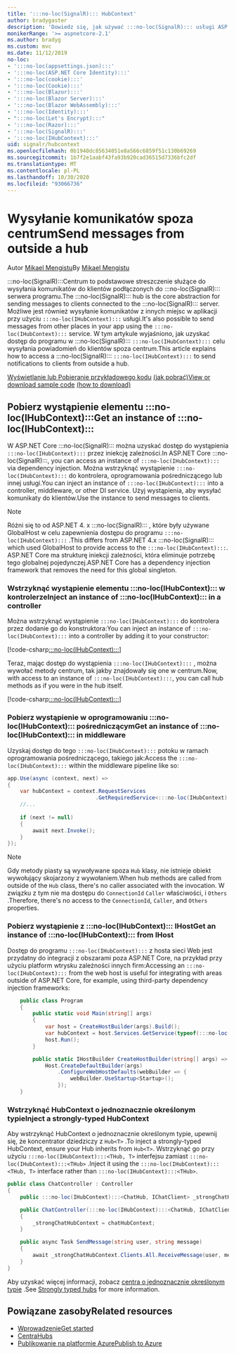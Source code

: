 ```yaml
---
title: ':::no-loc(SignalR)::: HubContext'
author: bradygaster
description: 'Dowiedz się, jak używać :::no-loc(SignalR)::: usługi ASP.NET Core HubContext do wysyłania powiadomień do klientów spoza centrum.'
monikerRange: '>= aspnetcore-2.1'
ms.author: bradyg
ms.custom: mvc
ms.date: 11/12/2019
no-loc:
- ':::no-loc(appsettings.json):::'
- ':::no-loc(ASP.NET Core Identity):::'
- ':::no-loc(cookie):::'
- ':::no-loc(Cookie):::'
- ':::no-loc(Blazor):::'
- ':::no-loc(Blazor Server):::'
- ':::no-loc(Blazor WebAssembly):::'
- ':::no-loc(Identity):::'
- ":::no-loc(Let's Encrypt):::"
- ':::no-loc(Razor):::'
- ':::no-loc(SignalR):::'
- ':::no-loc(IHubContext):::'
uid: signalr/hubcontext
ms.openlocfilehash: 0b1940dc85634051e8a566c6859f51c130b69269
ms.sourcegitcommit: 1b7f2e1aabf43fa93b920cad36515d7336bfc2df
ms.translationtype: MT
ms.contentlocale: pl-PL
ms.lasthandoff: 10/30/2020
ms.locfileid: "93066736"
---
```

# <a name="send-messages-from-outside-a-hub"></a><span data-ttu-id="bdd4f-103">Wysyłanie komunikatów spoza centrum</span><span class="sxs-lookup"><span data-stu-id="bdd4f-103">Send messages from outside a hub</span></span>

<span data-ttu-id="bdd4f-104">Autor [Mikael Mengistu](https://twitter.com/MikaelM_12)</span><span class="sxs-lookup"><span data-stu-id="bdd4f-104">By [Mikael Mengistu](https://twitter.com/MikaelM_12)</span></span>

<span data-ttu-id="bdd4f-105">:::no-loc(SignalR):::Centrum to podstawowe streszczenie służące do wysyłania komunikatów do klientów podłączonych do :::no-loc(SignalR)::: serwera programu.</span><span class="sxs-lookup"><span data-stu-id="bdd4f-105">The :::no-loc(SignalR)::: hub is the core abstraction for sending messages to clients connected to the :::no-loc(SignalR)::: server.</span></span> <span data-ttu-id="bdd4f-106">Możliwe jest również wysyłanie komunikatów z innych miejsc w aplikacji przy użyciu `:::no-loc(IHubContext):::` usługi.</span><span class="sxs-lookup"><span data-stu-id="bdd4f-106">It's also possible to send messages from other places in your app using the `:::no-loc(IHubContext):::` service.</span></span> <span data-ttu-id="bdd4f-107">W tym artykule wyjaśniono, jak uzyskać dostęp do programu w :::no-loc(SignalR)::: `:::no-loc(IHubContext):::` celu wysyłania powiadomień do klientów spoza centrum.</span><span class="sxs-lookup"><span data-stu-id="bdd4f-107">This article explains how to access a :::no-loc(SignalR)::: `:::no-loc(IHubContext):::` to send notifications to clients from outside a hub.</span></span>

<span data-ttu-id="bdd4f-108">[Wyświetlanie lub Pobieranie przykładowego kodu](https://github.com/dotnet/AspNetCore.Docs/tree/master/aspnetcore/signalr/hubcontext/sample/) [(jak pobrać)](xref:index#how-to-download-a-sample)</span><span class="sxs-lookup"><span data-stu-id="bdd4f-108">[View or download sample code](https://github.com/dotnet/AspNetCore.Docs/tree/master/aspnetcore/signalr/hubcontext/sample/) [(how to download)](xref:index#how-to-download-a-sample)</span></span>

## <a name="get-an-instance-of-no-locihubcontext"></a><span data-ttu-id="bdd4f-109">Pobierz wystąpienie elementu :::no-loc(IHubContext):::</span><span class="sxs-lookup"><span data-stu-id="bdd4f-109">Get an instance of :::no-loc(IHubContext):::</span></span>

<span data-ttu-id="bdd4f-110">W ASP.NET Core :::no-loc(SignalR)::: można uzyskać dostęp do wystąpienia `:::no-loc(IHubContext):::` przez iniekcję zależności.</span><span class="sxs-lookup"><span data-stu-id="bdd4f-110">In ASP.NET Core :::no-loc(SignalR):::, you can access an instance of `:::no-loc(IHubContext):::` via dependency injection.</span></span> <span data-ttu-id="bdd4f-111">Można wstrzyknąć wystąpienie `:::no-loc(IHubContext):::` do kontrolera, oprogramowania pośredniczącego lub innej usługi.</span><span class="sxs-lookup"><span data-stu-id="bdd4f-111">You can inject an instance of `:::no-loc(IHubContext):::` into a controller, middleware, or other DI service.</span></span> <span data-ttu-id="bdd4f-112">Użyj wystąpienia, aby wysyłać komunikaty do klientów.</span><span class="sxs-lookup"><span data-stu-id="bdd4f-112">Use the instance to send messages to clients.</span></span>

> [!NOTE]
> <span data-ttu-id="bdd4f-113">Różni się to od ASP.NET 4. x :::no-loc(SignalR)::: , które były używane GlobalHost w celu zapewnienia dostępu do programu `:::no-loc(IHubContext):::` .</span><span class="sxs-lookup"><span data-stu-id="bdd4f-113">This differs from ASP.NET 4.x :::no-loc(SignalR)::: which used GlobalHost to provide access to the `:::no-loc(IHubContext):::`.</span></span> <span data-ttu-id="bdd4f-114">ASP.NET Core ma strukturę iniekcji zależności, która eliminuje potrzebę tego globalnej pojedynczej.</span><span class="sxs-lookup"><span data-stu-id="bdd4f-114">ASP.NET Core has a dependency injection framework that removes the need for this global singleton.</span></span>

### <a name="inject-an-instance-of-no-locihubcontext-in-a-controller"></a><span data-ttu-id="bdd4f-115">Wstrzyknąć wystąpienie elementu :::no-loc(IHubContext)::: w kontrolerze</span><span class="sxs-lookup"><span data-stu-id="bdd4f-115">Inject an instance of :::no-loc(IHubContext)::: in a controller</span></span>

<span data-ttu-id="bdd4f-116">Można wstrzyknąć wystąpienie `:::no-loc(IHubContext):::` do kontrolera przez dodanie go do konstruktora:</span><span class="sxs-lookup"><span data-stu-id="bdd4f-116">You can inject an instance of `:::no-loc(IHubContext):::` into a controller by adding it to your constructor:</span></span>

[!code-csharp[:::no-loc(IHubContext):::](hubcontext/sample/Controllers/HomeController.cs?range=12-19,57)]

<span data-ttu-id="bdd4f-117">Teraz, mając dostęp do wystąpienia `:::no-loc(IHubContext):::` , można wywołać metody centrum, tak jakby znajdowały się one w centrum.</span><span class="sxs-lookup"><span data-stu-id="bdd4f-117">Now, with access to an instance of `:::no-loc(IHubContext):::`, you can call hub methods as if you were in the hub itself.</span></span>

[!code-csharp[:::no-loc(IHubContext):::](hubcontext/sample/Controllers/HomeController.cs?range=21-25)]

### <a name="get-an-instance-of-no-locihubcontext-in-middleware"></a><span data-ttu-id="bdd4f-118">Pobierz wystąpienie w oprogramowaniu :::no-loc(IHubContext)::: pośredniczącym</span><span class="sxs-lookup"><span data-stu-id="bdd4f-118">Get an instance of :::no-loc(IHubContext)::: in middleware</span></span>

<span data-ttu-id="bdd4f-119">Uzyskaj dostęp do tego `:::no-loc(IHubContext):::` potoku w ramach oprogramowania pośredniczącego, takiego jak:</span><span class="sxs-lookup"><span data-stu-id="bdd4f-119">Access the `:::no-loc(IHubContext):::` within the middleware pipeline like so:</span></span>

```csharp
app.Use(async (context, next) =>
{
    var hubContext = context.RequestServices
                            .GetRequiredService<:::no-loc(IHubContext):::<ChatHub>>();
    //...
    
    if (next != null)
    {
        await next.Invoke();
    }
});
```

> [!NOTE]
> <span data-ttu-id="bdd4f-120">Gdy metody piasty są wywoływane spoza `Hub` klasy, nie istnieje obiekt wywołujący skojarzony z wywołaniem.</span><span class="sxs-lookup"><span data-stu-id="bdd4f-120">When hub methods are called from outside of the `Hub` class, there's no caller associated with the invocation.</span></span> <span data-ttu-id="bdd4f-121">W związku z tym nie ma dostępu do `ConnectionId` `Caller` właściwości, i `Others` .</span><span class="sxs-lookup"><span data-stu-id="bdd4f-121">Therefore, there's no access to the `ConnectionId`, `Caller`, and `Others` properties.</span></span>

### <a name="get-an-instance-of-no-locihubcontext-from-ihost"></a><span data-ttu-id="bdd4f-122">Pobierz wystąpienie z :::no-loc(IHubContext)::: IHost</span><span class="sxs-lookup"><span data-stu-id="bdd4f-122">Get an instance of :::no-loc(IHubContext)::: from IHost</span></span>

<span data-ttu-id="bdd4f-123">Dostęp do programu `:::no-loc(IHubContext):::` z hosta sieci Web jest przydatny do integracji z obszarami poza ASP.NET Core, na przykład przy użyciu platform wtrysku zależności innych firm:</span><span class="sxs-lookup"><span data-stu-id="bdd4f-123">Accessing an `:::no-loc(IHubContext):::` from the web host is useful for integrating with areas outside of ASP.NET Core, for example, using third-party dependency injection frameworks:</span></span>

```csharp
    public class Program
    {
        public static void Main(string[] args)
        {
            var host = CreateHostBuilder(args).Build();
            var hubContext = host.Services.GetService(typeof(:::no-loc(IHubContext):::<ChatHub>));
            host.Run();
        }

        public static IHostBuilder CreateHostBuilder(string[] args) =>
            Host.CreateDefaultBuilder(args)
                .ConfigureWebHostDefaults(webBuilder => {
                    webBuilder.UseStartup<Startup>();
                });
    }
```

### <a name="inject-a-strongly-typed-hubcontext"></a><span data-ttu-id="bdd4f-124">Wstrzyknąć HubContext o jednoznacznie określonym typie</span><span class="sxs-lookup"><span data-stu-id="bdd4f-124">Inject a strongly-typed HubContext</span></span>

<span data-ttu-id="bdd4f-125">Aby wstrzyknąć HubContext o jednoznacznie określonym typie, upewnij się, że koncentrator dziedziczy z `Hub<T>` .</span><span class="sxs-lookup"><span data-stu-id="bdd4f-125">To inject a strongly-typed HubContext, ensure your Hub inherits from `Hub<T>`.</span></span> <span data-ttu-id="bdd4f-126">Wstrzyknąć go przy użyciu `:::no-loc(IHubContext):::<THub, T>` interfejsu zamiast `:::no-loc(IHubContext):::<THub>` .</span><span class="sxs-lookup"><span data-stu-id="bdd4f-126">Inject it using the `:::no-loc(IHubContext):::<THub, T>` interface rather than `:::no-loc(IHubContext):::<THub>`.</span></span>

```csharp
public class ChatController : Controller
{
    public :::no-loc(IHubContext):::<ChatHub, IChatClient> _strongChatHubContext { get; }

    public ChatController(:::no-loc(IHubContext):::<ChatHub, IChatClient> chatHubContext)
    {
        _strongChatHubContext = chatHubContext;
    }

    public async Task SendMessage(string user, string message)
    {
        await _strongChatHubContext.Clients.All.ReceiveMessage(user, message);
    }
}
```

<span data-ttu-id="bdd4f-127">Aby uzyskać więcej informacji, zobacz [centra o jednoznacznie określonym typie](xref:signalr/hubs#strongly-typed-hubs) .</span><span class="sxs-lookup"><span data-stu-id="bdd4f-127">See [Strongly typed hubs](xref:signalr/hubs#strongly-typed-hubs) for more information.</span></span>

## <a name="related-resources"></a><span data-ttu-id="bdd4f-128">Powiązane zasoby</span><span class="sxs-lookup"><span data-stu-id="bdd4f-128">Related resources</span></span>

* [<span data-ttu-id="bdd4f-129">Wprowadzenie</span><span class="sxs-lookup"><span data-stu-id="bdd4f-129">Get started</span></span>](xref:tutorials/signalr)
* [<span data-ttu-id="bdd4f-130">Centra</span><span class="sxs-lookup"><span data-stu-id="bdd4f-130">Hubs</span></span>](xref:signalr/hubs)
* [<span data-ttu-id="bdd4f-131">Publikowanie na platformie Azure</span><span class="sxs-lookup"><span data-stu-id="bdd4f-131">Publish to Azure</span></span>](xref:signalr/publish-to-azure-web-app)

